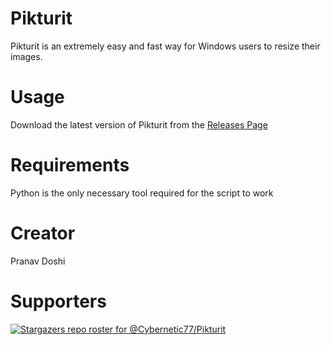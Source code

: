 # Pikturit

Pikturit is an extremely easy and fast way for Windows users to resize their images.

# Usage

Download the latest version of Pikturit from the [Releases Page](https://github.com/Cybernetic77/Pikturit/releases/tag/v1.0.0)

# Requirements

Python is the only necessary tool required for the script to work

# Creator

Pranav Doshi

# Supporters

[![Stargazers repo roster for @Cybernetic77/Pikturit](https://reporoster.com/stars/Cybernetic77/Pikturit)](https://github.com/Cybernetic77/Pikturit)
